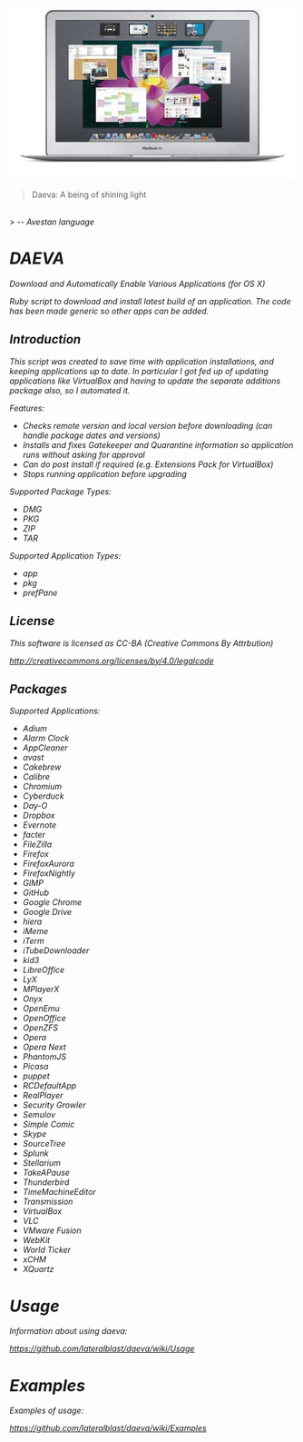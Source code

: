 ![alt tag](https://raw.githubusercontent.com/lateralblast/daeva/master/macbook.jpg)

> Daeva: A being of shining light
<br>
> -- <cite>Avestan language<cite>

DAEVA
=====

Download and Automatically Enable Various Applications (for OS X)

Ruby script to download and install latest build of an application.
The code has been made generic so other apps can be added.

Introduction
------------

This script was created to save time with application installations, and keeping
applications up to date. In particular I got fed up of updating applications like
VirtualBox and having to update the separate additions package also, so I automated
it.

Features:

- Checks remote version and local version before downloading (can handle package dates and versions)
- Installs and fixes Gatekeeper and Quarantine information so application runs without asking for approval
- Can do post install if required (e.g. Extensions Pack for VirtualBox)
- Stops running application before upgrading

Supported Package Types:

- DMG
- PKG
- ZIP
- TAR

Supported Application Types:

- app
- pkg
- prefPane

License
-------

This software is licensed as CC-BA (Creative Commons By Attrbution)

http://creativecommons.org/licenses/by/4.0/legalcode

Packages
--------

Supported Applications:

- Adium
- Alarm Clock
- AppCleaner
- avast
- Cakebrew
- Calibre
- Chromium
- Cyberduck
- Day-O
- Dropbox
- Evernote
- facter
- FileZilla
- Firefox
- FirefoxAurora
- FirefoxNightly
- GIMP
- GitHub
- Google Chrome
- Google Drive
- hiera
- iMeme
- iTerm
- iTubeDownloader
- kid3
- LibreOffice
- LyX
- MPlayerX
- Onyx
- OpenEmu
- OpenOffice
- OpenZFS
- Opera
- Opera Next
- PhantomJS
- Picasa
- puppet
- RCDefaultApp
- RealPlayer
- Security Growler
- Semulov
- Simple Comic
- Skype
- SourceTree
- Splunk
- Stellarium
- TakeAPause
- Thunderbird
- TimeMachineEditor
- Transmission
- VirtualBox
- VLC
- VMware Fusion
- WebKit
- World Ticker
- xCHM
- XQuartz

Usage
=====

Information about using daeva:

https://github.com/lateralblast/daeva/wiki/Usage

Examples
========

Examples of usage:

https://github.com/lateralblast/daeva/wiki/Examples
